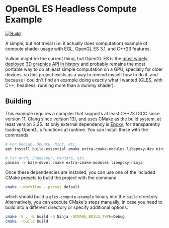 # OpenGL ES Headless Compute Example

[![Build](https://github.com/fernzi/gles-compute-example/actions/workflows/build.yml/badge.svg)][ghbld]

A simple, but not trivial (i.e. it actually does computation) example
of compute shader usage with EGL, OpenGL ES 3.1, and C++23 features.

Vulkan might be the current thing, but OpenGL ES is the
[most widely deployed 3D graphics API in history][sig15]
and probably remains the most portable way to do at least
simple computation on a GPU, specially for older devices,
so this project exists as a way to remind myself how to do it,
and because I couldn't find an example doing exactly what I wanted
(GLES, with C++, headless, running more than a dummy shader).

[ghbld]: https://github.com/fernzi/gles-compute-example/actions/workflows/build.yml
[sig15]: https://youtu.be/quNsdYfWXfM&t=2327

## Building

This example requires a compiler that supports at least C++23
(GCC since version 11, Clang since version 13),
and uses CMake as the build system, at least version 3.25.
Its only external dependency is [Epoxy][epoxy],
for transparently loading OpenGL's functions at runtime.
You can install these with the commands

```sh
# For Debian, Ubuntu, Mint, etc.
apt install build-essential cmake extra-cmake-modules libepoxy-dev ninja

# For Arch, Endeavour, Manjaro, etc.
pacman -S base-devel cmake extra-cmake-modules libepoxy ninja
```

Once these dependencies are installed,
you can use one of the included CMake presets
to build the project with the command

```sh
cmake --workflow --preset default
```

which should build a `gles-compute-example` binary
into the `build` directory.
Alternatively, you can execute CMake's steps manually,
in case you need to build into a different directory or
specify additional options.

```sh
cmake -S . -B build -G Ninja -DCMAKE_BUILD_TYPE=Debug
cmake --build build
```

[epoxy]: https://github.com/anholt/libepoxy
